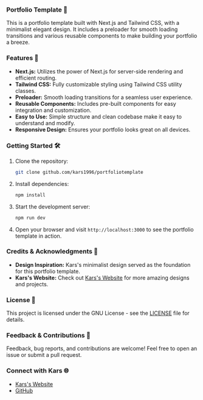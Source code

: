 ### Portfolio Template 🚀

This is a portfolio template built with Next.js and Tailwind CSS, with a minimalist elegant design. It includes a preloader for smooth loading transitions and various reusable components to make building your portfolio a breeze. 

### Features 🌟
- **Next.js:** Utilizes the power of Next.js for server-side rendering and efficient routing.
- **Tailwind CSS:** Fully customizable styling using Tailwind CSS utility classes.
- **Preloader:** Smooth loading transitions for a seamless user experience.
- **Reusable Components:** Includes pre-built components for easy integration and customization.
- **Easy to Use:** Simple structure and clean codebase make it easy to understand and modify.
- **Responsive Design:** Ensures your portfolio looks great on all devices.

### Getting Started 🛠️
1. Clone the repository:
   ```bash
   git clone github.com/kars1996/portfoliotemplate
   ```

2. Install dependencies:
   ```bash
   npm install
   ```

3. Start the development server:
   ```bash
   npm run dev
   ```

4. Open your browser and visit `http://localhost:3000` to see the portfolio template in action.

### Credits & Acknowledgments 🙏
- **Design Inspiration:** Kars's minimalist design served as the foundation for this portfolio template.
- **Kars's Website:** Check out [Kars's Website](https://kars.bio) for more amazing designs and projects.

### License 📝
This project is licensed under the GNU License - see the [LICENSE](LICENSE) file for details.

### Feedback & Contributions 🚀
Feedback, bug reports, and contributions are welcome! Feel free to open an issue or submit a pull request.

### Connect with Kars 🌐
- [Kars's Website](https://kars.bio)
- [GitHub](https://github.com/kars1996)